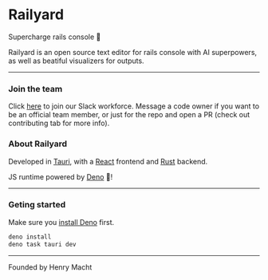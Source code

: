 # Railyard
Supercharge rails console 🚂

Railyard is an open source text editor for rails console with AI superpowers, as well as beatiful visualizers for outputs.

---

### Join the team
Click [here](https://join.slack.com/t/railyard-hq/shared_invite/zt-3g8pwcal0-d6Cl3~X8uzu552_zprIIuQ) to join our Slack workforce. Message a code owner if you want to be an official team member, or just for the repo and open a PR (check out contributing tab for more info).

### About Railyard

Developed in [Tauri](https://tauri.app/), with a [React](https://react.dev/) frontend and [Rust](https://rust-lang.org/) backend. 

JS runtime powered by [Deno](https://deno.com/) 🦖!

---

### Geting started
Make sure you [install Deno](https://docs.deno.com/runtime/) first.
```bash
deno install
deno task tauri dev
```

---

Founded by Henry Macht
